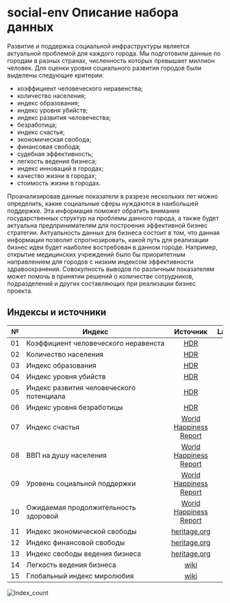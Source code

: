 # social-env Описание набора данных
Развитие и поддержка социальной инфраструктуры является актуальной проблемой для каждого города. Мы подготовили данные по городам в разных странах, численность которых превышает миллион человек. Для оценки уровня социального развития городов были выделены следующие критерии:
  * коэффициент человеческого неравенства;
  * количество населения;
  * индекс образования;
  * индекс уровня убийств;
  * индекс развития человечества;
  * безработица;
  * индекс счастья;
  * экономическая свобода;
  * финансовая свобода;
  * судебная эффективность;
  * легкость ведения бизнеса;
  * индекс инноваций в городах;
  * качество жизни в городах;
  * стоимость жизни в городах.
 
Проанализировав данные показатели в разрезе нескольких лет можно определить, какие социальные сферы нуждаются в наибольшей поддержке.  Эта информация поможет обратить внимание государственных структур на проблемы данного города, а также будет актуальна предпринимателям для построения эффективной бизнес стратегии. Актуальность данных для бизнеса состоит в том, что данная информация позволит спрогнозировать, какой путь для реализации бизнес идеи будет наиболее востребован в данном городе. Например, открытие медицинских учреждений было бы приоритетным направлением для городов с низким индексом эффективности здравоохранения. Совокупность выводов по различным показателям может помочь в принятии решений о количестве сотрудников, подразделений и других составляющих при реализации бизнес проекта.

## Индексы и источники

| №  | Индекс                                   | Источник           | Label                  |
| -- | ---------------------------------------- |:------------------:| ----------------------:|
| 01 | Коэффициент человеческого неравенста     | [HDR](http://hdr.undp.org/en/data)
| 02 | Количество населения                     | [HDR](http://hdr.undp.org/en/data)
| 03 | Индекс образования                       | [HDR](http://hdr.undp.org/en/data)
| 04 | Индекс уровня убийств                    | [HDR](http://hdr.undp.org/en/data)
| 05 | Индекс развития человеческого потенциала | [HDR](http://hdr.undp.org/en/data)
| 06 | Индекс уровня безработицы                | [HDR](http://hdr.undp.org/en/data)
| 07 | Индекс счастья                           | [World Happiness Report](https://worldhappiness.report/ed/2020/)
| 08 | ВВП на душу населения                    | [World Happiness Report](https://worldhappiness.report/ed/2020/)
| 09 | Уровень социальной поддержки             | [World Happiness Report](https://worldhappiness.report/ed/2020/)
| 10 | Ожидаемая продолжительность здоровой     | [World Happiness Report](https://worldhappiness.report/ed/2020/)
| 11 | Индекс экономической свободы             | [heritage.org](https://www.heritage.org/index/explore?view=by-region-country-year)
| 12 | Индекс финансовой свободы                | [heritage.org](https://www.heritage.org/index/explore?view=by-region-country-year)
| 13 | Индекс свободы ведения бизнеса           | [heritage.org](https://www.heritage.org/index/explore?view=by-region-country-year)
| 14 | Легкость ведения бизнеса                 | [wiki](https://en.wikipedia.org/wiki/Ease_of_doing_business_index)
| 15 | Глобальный индекс миролюбия              | [wiki](https://en.wikipedia.org/wiki/Global_Peace_Index)

![Index_count](https://raw.githubusercontent.com/team-hack-0819/social-env/main/index_info.png "Index_count")

